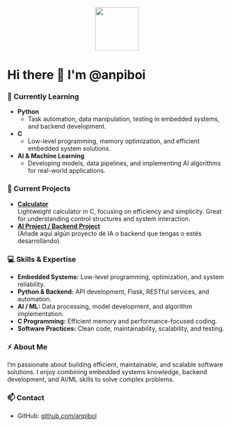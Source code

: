 <div id="header" align="center">
  <img src="https://media.giphy.com/media/M9gbBd9nbDrOTu1Mqx/giphy.gif" width="100"/>
</div>

# Hi there 👋 I'm @anpiboi

### 🌱 Currently Learning
- **Python**  
  - Task automation, data manipulation, testing in embedded systems, and backend development.
- **C**  
  - Low-level programming, memory optimization, and efficient embedded system solutions.
- **AI & Machine Learning**  
  - Developing models, data pipelines, and implementing AI algorithms for real-world applications.

### 🔭 Current Projects
- [**Calculator**](https://github.com/anpiboi/Calculator)  
  Lightweight calculator in C, focusing on efficiency and simplicity. Great for understanding control structures and system interaction.
- [**AI Project / Backend Project**](#)  
  (Añade aquí algún proyecto de IA o backend que tengas o estés desarrollando).

### 💻 Skills & Expertise
- **Embedded Systems:** Low-level programming, optimization, and system reliability.  
- **Python & Backend:** API development, Flask, RESTful services, and automation.  
- **AI / ML:** Data processing, model development, and algorithm implementation.  
- **C Programming:** Efficient memory and performance-focused coding.  
- **Software Practices:** Clean code, maintainability, scalability, and testing.

### ⚡ About Me
I’m passionate about building efficient, maintainable, and scalable software solutions. I enjoy combining embedded systems knowledge, backend development, and AI/ML skills to solve complex problems.

### 📫 Contact
- GitHub: [github.com/anpiboi](https://github.com/anpiboi)  


